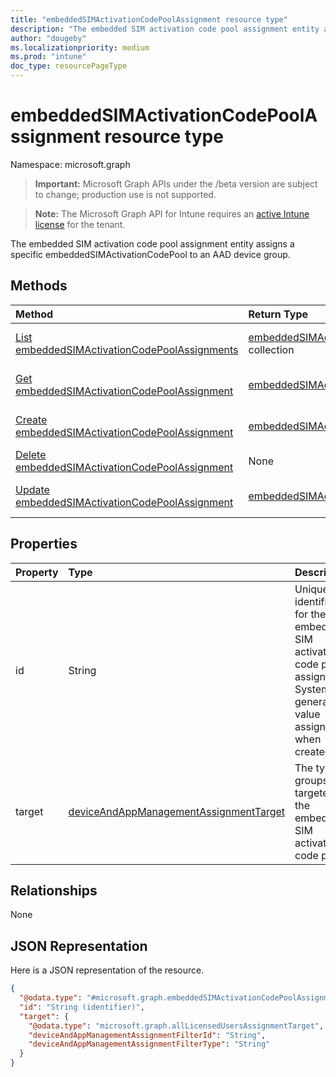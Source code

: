 ```yaml
---
title: "embeddedSIMActivationCodePoolAssignment resource type"
description: "The embedded SIM activation code pool assignment entity assigns a specific embeddedSIMActivationCodePool to an AAD device group."
author: "dougeby"
ms.localizationpriority: medium
ms.prod: "intune"
doc_type: resourcePageType
---
```


# embeddedSIMActivationCodePoolAssignment resource type

Namespace: microsoft.graph

> **Important:** Microsoft Graph APIs under the /beta version are subject to change; production use is not supported.

> **Note:** The Microsoft Graph API for Intune requires an [active Intune license](https://go.microsoft.com/fwlink/?linkid=839381) for the tenant.

The embedded SIM activation code pool assignment entity assigns a specific embeddedSIMActivationCodePool to an AAD device group.

## Methods
|Method|Return Type|Description|
|:---|:---|:---|
|[List embeddedSIMActivationCodePoolAssignments](../api/intune-esim-embeddedsimactivationcodepoolassignment-list.md)|[embeddedSIMActivationCodePoolAssignment](../resources/intune-esim-embeddedsimactivationcodepoolassignment.md) collection|List properties and relationships of the [embeddedSIMActivationCodePoolAssignment](../resources/intune-esim-embeddedsimactivationcodepoolassignment.md) objects.|
|[Get embeddedSIMActivationCodePoolAssignment](../api/intune-esim-embeddedsimactivationcodepoolassignment-get.md)|[embeddedSIMActivationCodePoolAssignment](../resources/intune-esim-embeddedsimactivationcodepoolassignment.md)|Read properties and relationships of the [embeddedSIMActivationCodePoolAssignment](../resources/intune-esim-embeddedsimactivationcodepoolassignment.md) object.|
|[Create embeddedSIMActivationCodePoolAssignment](../api/intune-esim-embeddedsimactivationcodepoolassignment-create.md)|[embeddedSIMActivationCodePoolAssignment](../resources/intune-esim-embeddedsimactivationcodepoolassignment.md)|Create a new [embeddedSIMActivationCodePoolAssignment](../resources/intune-esim-embeddedsimactivationcodepoolassignment.md) object.|
|[Delete embeddedSIMActivationCodePoolAssignment](../api/intune-esim-embeddedsimactivationcodepoolassignment-delete.md)|None|Deletes a [embeddedSIMActivationCodePoolAssignment](../resources/intune-esim-embeddedsimactivationcodepoolassignment.md).|
|[Update embeddedSIMActivationCodePoolAssignment](../api/intune-esim-embeddedsimactivationcodepoolassignment-update.md)|[embeddedSIMActivationCodePoolAssignment](../resources/intune-esim-embeddedsimactivationcodepoolassignment.md)|Update the properties of a [embeddedSIMActivationCodePoolAssignment](../resources/intune-esim-embeddedsimactivationcodepoolassignment.md) object.|

## Properties
|Property|Type|Description|
|:---|:---|:---|
|id|String|Unique identifier for the embedded SIM activation code pool assignment. System generated value assigned when created.|
|target|[deviceAndAppManagementAssignmentTarget](../resources/intune-shared-deviceandappmanagementassignmenttarget.md)|The type of groups targeted by the embedded SIM activation code pool.|

## Relationships
None

## JSON Representation
Here is a JSON representation of the resource.
<!-- {
  "blockType": "resource",
  "keyProperty": "id",
  "@odata.type": "microsoft.graph.embeddedSIMActivationCodePoolAssignment"
}
-->
``` json
{
  "@odata.type": "#microsoft.graph.embeddedSIMActivationCodePoolAssignment",
  "id": "String (identifier)",
  "target": {
    "@odata.type": "microsoft.graph.allLicensedUsersAssignmentTarget",
    "deviceAndAppManagementAssignmentFilterId": "String",
    "deviceAndAppManagementAssignmentFilterType": "String"
  }
}
```




